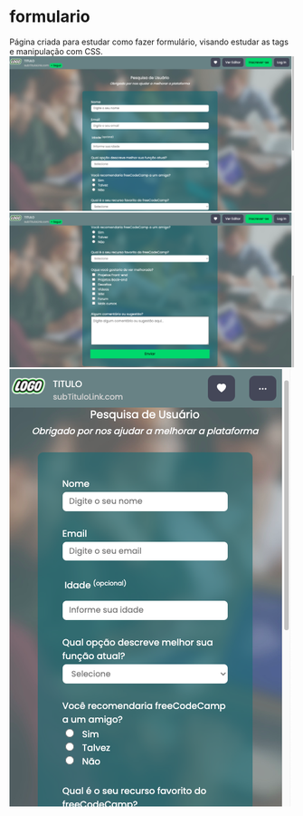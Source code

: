 # formulario
 Página criada para estudar como fazer formulário, visando estudar as tags e manipulação com CSS.
 ![alt text](https://github.com/IrineuAlmeidaJr/formulario/blob/main/ImagemPrevia/img1.png?raw=true![image](https://user-images.githubusercontent.com/66287053/148461705-041b02b6-f3f0-4b97-be07-90853b1c4df2.png))
 ![alt text](https://github.com/IrineuAlmeidaJr/formulario/blob/main/ImagemPrevia/img2.png?raw=true![image](https://user-images.githubusercontent.com/66287053/148461762-bdd23565-1263-4508-8d91-6fb57ace09a2.png))
  ![alt text](https://github.com/IrineuAlmeidaJr/formulario/blob/main/ImagemPrevia/img3.png)
